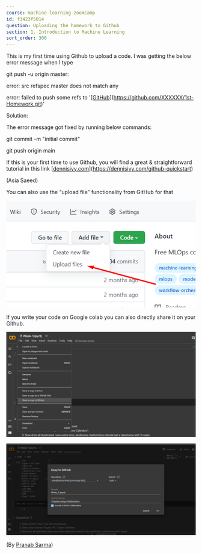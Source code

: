 ```yaml
---
course: machine-learning-zoomcamp
id: f3423f5014
question: Uploading the homework to Github
section: 1. Introduction to Machine Learning
sort_order: 300
---
```


This is my first time using Github to upload a code. I was getting the below error message when I type

git push -u origin master:

error: src refspec master does not match any

error: failed to push some refs to '[[GitHub](https://github.com/XXXXXX/1st-Homework.git)](https://github.com/XXXXXX/1st-Homework.git)'

Solution:

The error message got fixed by running below commands:

git commit -m "initial commit"

git push origin main

If this is your first time to use Github, you will find a great & straightforward tutorial in this link [[dennisivy.com](https://dennisivy.com/github-quickstart)](https://dennisivy.com/github-quickstart)

(Asia Saeed)

You can also use the “upload file” functionality from GitHub for that

![Image](images/machine-learning-zoomcamp/image_b1bb532e.png)

If you write your code on Google colab you can also directly share it on your Github.

![Image](images/machine-learning-zoomcamp/image_5921040c.jpg)

![Image](images/machine-learning-zoomcamp/image_c812cf91.png)

(By [Pranab Sarma](https://github.com/pranabsarma18))

